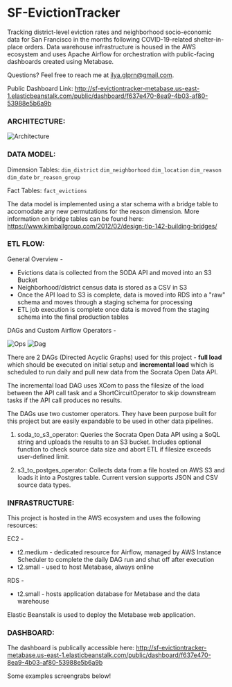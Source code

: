 # SF-EvictionTracker

Tracking district-level eviction rates and neighborhood socio-economic data for San Francisco in the months following COVID-19-related shelter-in-place orders. Data warehouse infrastructure is housed in the AWS ecosystem and uses Apache Airflow for orchestration with public-facing dashboards created using Metabase. 

Questions? Feel free to reach me at ilya.glprn@gmail.com.

Public Dashboard Link: http://sf-evictiontracker-metabase.us-east-1.elasticbeanstalk.com/public/dashboard/f637e470-8ea9-4b03-af80-53988e5b6a9b



<h3>ARCHITECTURE:</h3>

![Architecture](https://i.imgur.com/s2gLBZt.png)


<h3>DATA MODEL:</h3>

Dimension Tables:
`dim_district`
`dim_neighborhood`
`dim_location`
`dim_reason`
`dim_date`
`br_reason_group`

Fact Tables:
`fact_evictions`

The data model is implemented using a star schema with a bridge table to accomodate any new permutations for the reason dimension. More information on bridge tables can be found here: https://www.kimballgroup.com/2012/02/design-tip-142-building-bridges/


<h3>ETL FLOW:</h3>

General Overview - 
- Evictions data is collected from the SODA API and moved into an S3 Bucket
- Neighborhood/district census data is stored as a CSV in S3
- Once the API load to S3 is complete, data is moved into RDS into a "raw" schema and moves through a staging schema for processing
- ETL job execution is complete once data is moved from the staging schema into the final production tables

DAGs and Custom Airflow Operators -

![Ops](https://i.imgur.com/WTOUiGU.jpg)
![Dag](https://i.imgur.com/yJb3DKT.jpg)

There are 2 DAGs (Directed Acyclic Graphs) used for this project - <b>full load</b> which should be executed on initial setup and <b>incremental load</b> which is scheduled to run daily and pull new data from the Socrata Open Data API.

The incremental load DAG uses XCom to pass the filesize of the load between the API call task and a ShortCircuitOperator to skip downstream tasks if the API call produces no results. 

The DAGs use two customer operators. They have been purpose built for this project but are easily expandable to be used in other data pipelines.

1. soda_to_s3_operator: Queries the Socrata Open Data API using a SoQL string and uploads the results to an S3 bucket. Includes optional function to check source data size and abort ETL if filesize exceeds user-defined limit.

2. s3_to_postges_operator: Collects data from a file hosted on AWS S3 and loads it into a Postgres table. Current version supports JSON and CSV source data types.


<h3>INFRASTRUCTURE:</h3>

This project is hosted in the AWS ecosystem and uses the following resources:

EC2 -
- t2.medium - dedicated resource for Airflow, managed by AWS Instance Scheduler to complete the daily DAG run and shut off after execution 
- t2.small - used to host Metabase, always online

RDS -
- t2.small - hosts application database for Metabase and the data warehouse

Elastic Beanstalk is used to deploy the Metabase web application.


<h3>DASHBOARD:</h3>

The dashboard is publically accessible here: http://sf-evictiontracker-metabase.us-east-1.elasticbeanstalk.com/public/dashboard/f637e470-8ea9-4b03-af80-53988e5b6a9b

Some examples screengrabs below!
